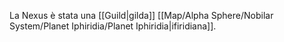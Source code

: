 La Nexus è stata una [[Guild|gilda]] [[Map/Alpha Sphere/Nobilar System/Planet Iphiridia/Planet Iphiridia|ifiridiana]].